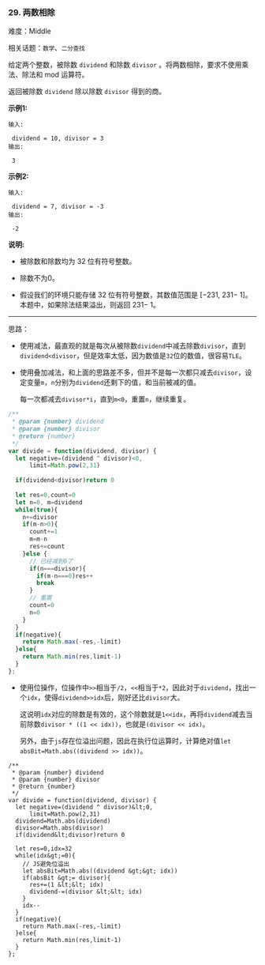 ### 29. 两数相除

难度：Middle

相关话题：`数学`、`二分查找`

给定两个整数，被除数 `dividend` 和除数 `divisor` 。将两数相除，要求不使用乘法、除法和 mod 运算符。



返回被除数 `dividend` 除以除数 `divisor` 得到的商。



 **示例1:** 





```
输入:

 dividend = 10, divisor = 3
输出:

 3
```

 **示例2:** 





```
输入:

 dividend = 7, divisor = -3
输出:

 -2
```

 **说明:** 





* 被除数和除数均为 32 位有符号整数。

* 除数不为0。

* 假设我们的环境只能存储 32 位有符号整数，其数值范围是 [&minus;231, 231&minus; 1]。本题中，如果除法结果溢出，则返回 231&minus; 1。






-----

思路：

* 使用减法，最直观的就是每次从被除数`dividend`中减去除数`divisor`，直到`dividend<divisor`，但是效率太低，因为数值是`32`位的数值，很容易`TLE`。

* 使用叠加减法，和上面的思路差不多，但并不是每一次都只减去`divisor`，设定变量`m`，`n`分别为`dividend`还剩下的值，和当前被减的值。

   每一次都减去`divisor*i`，直到`m<0`，重置`n`，继续重复。

```js
/**
 * @param {number} dividend
 * @param {number} divisor
 * @return {number}
 */
var divide = function(dividend, divisor) {
  let negative=(dividend ^ divisor)<0,
      limit=Math.pow(2,31)
  
  if(dividend<divisor)return 0
  
  let res=0,count=0
  let n=0, m=dividend
  while(true){
    n+=divisor
    if(m-n>0){
      count+=1
      m=m-n
      res+=count
    }else {
      // 已经减到0了
      if(n===divisor){
        if(m-n===0)res++
        break
      }
      // 重置
      count=0
      n=0
    }
  }
  if(negative){
    return Math.max(-res,-limit)
  }else{
    return Math.min(res,limit-1)
  }
};
```
* 使用位操作，位操作中`>>`相当于`/2`，`<<`相当于`*2`，因此对于`dividend`，找出一个`idx`，使得`dividend>>idx`后，刚好还比`divisor`大。

    这说明`idx`对应的除数是有效的，这个除数就是`1<<idx`，再将`dividend`减去当前除数`divisor * ((1 << idx))`，也就是`(divisor << idx)`。

    另外，由于`js`存在位溢出问题，因此在执行位运算时，计算绝对值`let absBit=Math.abs((dividend >> idx))`。    
    


```
/**
 * @param {number} dividend
 * @param {number} divisor
 * @return {number}
 */
var divide = function(dividend, divisor) {
  let negative=(dividend ^ divisor)&lt;0,
      limit=Math.pow(2,31)
  dividend=Math.abs(dividend)
  divisor=Math.abs(divisor)
  if(dividend&lt;divisor)return 0
  
  let res=0,idx=32
  while(idx&gt;=0){
    // JS避免位溢出
    let absBit=Math.abs((dividend &gt;&gt; idx))
    if(absBit &gt;= divisor){
      res+=(1 &lt;&lt; idx)
      dividend-=(divisor &lt;&lt; idx)
    }
    idx--
  }
  if(negative){
    return Math.max(-res,-limit)
  }else{
    return Math.min(res,limit-1)
  }
};



```
